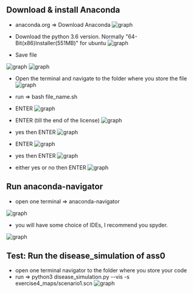 ## Download & install Anaconda
* anaconda.org => Download Anaconda
![graph](1.png)

* Download the python 3.6 version. Normally "64-Bit(x86)Installer(551MB)" for ubuntu
![graph](3.png)

* Save file

![graph](4.png)
![graph](5.png)

* Open the terminal and navigate to the folder where you store the file
![graph](6.png)

* run => bash file_name.sh
 * ENTER
![graph](7.png)
 * ENTER (till the end of the license)
![graph](8.png)
 * yes then ENTER
![graph](9.png)
 * ENTER
![graph](10.png)
 * yes then ENTER
![graph](11.png)
 * either yes or no then ENTER
![graph](12.png)

## Run anaconda-navigator
* open one terminal => anaconda-navigator

![graph](13.png)

* you will have some choice of IDEs, I recommend you spyder.

![graph](14.png)

## Test: Run the disease_simulation of ass0
* open one terminal navigator to the folder where you store your code
 * run => python3 disease_simulation.py --vis -s exercise4_maps/scenario1.scn
![graph](17.png)